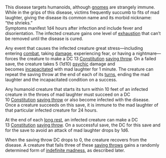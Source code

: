 This disease targets humanoids, although [gnomes](https://roll20.net/compendium/dnd5e/Gnome?expansion=0#content) are strangely immune. While in the grips of this disease, victims frequently succumb to fits of mad laughter, giving the disease its common name and its morbid nickname: “the shrieks.”  
Symptoms manifest 1d4 hours after infection and include fever and disorientation. The infected creature gains one level of [exhaustion](https://roll20.net/compendium/dnd5e/Rules:Conditions?expansion=0#toc_15) that can’t be removed until the disease is cured.  
  
Any event that causes the infected creature great stress—including entering [combat](https://roll20.net/compendium/dnd5e/Rules:Combat?expansion=0#content), taking [damage](https://roll20.net/compendium/dnd5e/Rules:Combat?expansion=0#toc_46), experiencing fear, or having a nightmare—forces the creature to make a DC 13 [Constitution](https://roll20.net/compendium/dnd5e/Rules:Ability%20Scores?expansion=0#toc_23) [saving throw](https://roll20.net/compendium/dnd5e/Rules:Ability%20Scores?expansion=0#toc_35). On a failed save, the creature takes 5 (1d10) [psychic](https://roll20.net/compendium/dnd5e/Rules:Combat?expansion=0#toc_50) damage and becomes [incapacitated](https://roll20.net/compendium/dnd5e/Rules:Conditions?expansion=0#toc_6) with mad laughter for 1 minute. The creature can repeat the saving throw at the end of each of its [turns](https://roll20.net/compendium/dnd5e/Rules:Combat?expansion=0#toc_5), ending the mad laughter and the incapacitated condition on a success.  
  
Any humanoid creature that starts its turn within 10 feet of an infected creature in the throes of mad laughter must succeed on a DC 10 [Constitution](https://roll20.net/compendium/dnd5e/Rules:Ability%20Scores?expansion=0#toc_23) [saving throw](https://roll20.net/compendium/dnd5e/Rules:Ability%20Scores?expansion=0#toc_35) or also become infected with the disease. Once a creature succeeds on this save, it is immune to the mad laughter of that particular infected creature for 24 hours.  
  
At the end of each [long rest](https://roll20.net/compendium/dnd5e/Rules:Resting?expansion=0#toc_2), an infected creature can make a DC 13 [Constitution](https://roll20.net/compendium/dnd5e/Rules:Ability%20Scores?expansion=0#toc_23) [saving throw](https://roll20.net/compendium/dnd5e/Rules:Ability%20Scores?expansion=0#toc_35). On a successful save, the DC for this save and for the save to avoid an attack of mad laughter drops by 1d6.  
  
When the saving throw DC drops to 0, the creature recovers from the disease. A creature that fails three of these [saving throws](https://roll20.net/compendium/dnd5e/Rules:Ability%20Scores?expansion=0#toc_35) gains a randomly determined form of [indefinite madness](https://roll20.net/compendium/dnd5e/Rules:Madness?expansion=0#toc_2), as described later.